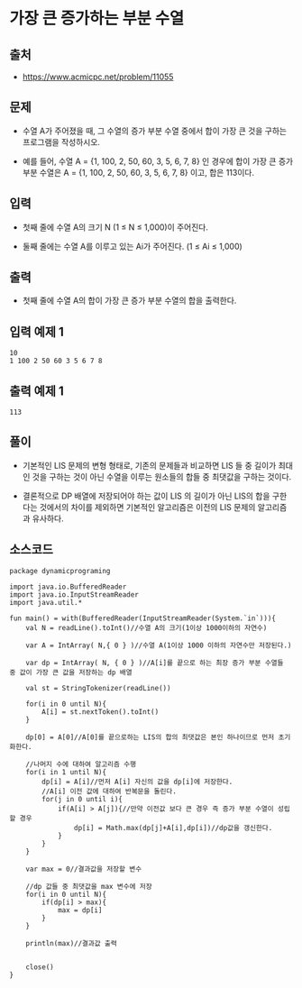 # 가장 큰 증가하는 부분 수열

## 출처

* https://www.acmicpc.net/problem/11055

## 문제

* 수열 A가 주어졌을 때, 그 수열의 증가 부분 수열 중에서 합이 가장 큰 것을 구하는 프로그램을 작성하시오.

* 예를 들어, 수열 A = {1, 100, 2, 50, 60, 3, 5, 6, 7, 8} 인 경우에 합이 가장 큰 증가 부분 수열은 A = {1, 100, 2, 50, 60, 3, 5, 6, 7, 8} 이고, 합은 113이다.

## 입력

* 첫째 줄에 수열 A의 크기 N (1 ≤ N ≤ 1,000)이 주어진다.

* 둘째 줄에는 수열 A를 이루고 있는 Ai가 주어진다. (1 ≤ Ai ≤ 1,000)

## 출력

* 첫째 줄에 수열 A의 합이 가장 큰 증가 부분 수열의 합을 출력한다.

## 입력 예제 1

```
10
1 100 2 50 60 3 5 6 7 8
```

## 출력 예제 1

```
113
```

## 풀이

* 기본적인 LIS 문제의 변형 형태로, 기존의 문제들과 비교하면 LIS 들 중 길이가 최대인 것을 구하는 것이 아닌 수열을 이루는 원소들의 합들 중 최댓값을 구하는 것이다.

* 결론적으로 DP 배열에 저장되어야 하는 값이 LIS 의 길이가 아닌 LIS의 합을 구한다는 것에서의 차이를 제외하면 기본적인 알고리즘은 이전의 LIS 문제의 알고리즘과 유사하다.

## 소스코드

```kodtlin
package dynamicprograming

import java.io.BufferedReader
import java.io.InputStreamReader
import java.util.*

fun main() = with(BufferedReader(InputStreamReader(System.`in`))){
    val N = readLine().toInt()//수열 A의 크기(1이상 1000이하의 자연수)

    var A = IntArray( N,{ 0 } )//수열 A(1이상 1000 이하의 자연수만 저장된다.)
    
    var dp = IntArray( N, { 0 } )//A[i]를 끝으로 하는 최장 증가 부분 수열들 중 값이 가장 큰 값을 저장하는 dp 배열

    val st = StringTokenizer(readLine())

    for(i in 0 until N){
        A[i] = st.nextToken().toInt()
    }

    dp[0] = A[0]//A[0]를 끝으로하는 LIS의 합의 최댓값은 본인 하나이므로 먼저 초기화한다.

    //나머지 수에 대하여 알고리즘 수행
    for(i in 1 until N){
        dp[i] = A[i]//먼저 A[i] 자신의 값을 dp[i]에 저장한다.
        //A[i] 이전 값에 대하여 반복문을 돌린다.
        for(j in 0 until i){
            if(A[i] > A[j]){//만약 이전값 보다 큰 경우 즉 증가 부분 수열이 성립할 경우
                dp[i] = Math.max(dp[j]+A[i],dp[i])//dp값을 갱신한다.
            }
        }
    }

    var max = 0//결과값을 저장할 변수
    
    //dp 값들 중 최댓값을 max 변수에 저장
    for(i in 0 until N){
        if(dp[i] > max){
            max = dp[i]
        }
    }

    println(max)//결과값 출력

    
    close()
}
```
